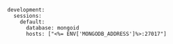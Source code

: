 <!-- layout:code post: padrino-stacks_mongoid -->

```
development:
  sessions:
    default:
      database: mongoid
      hosts: ["<%= ENV['MONGODB_ADDRESS']%>:27017"]
```
